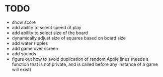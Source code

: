 TODO
=======
* show score
* add ability to select speed of play
* add ability to select size of the board
* dynamically adjust size of squares based on board size
* add water ripples
* add game over screen
* add sounds
* figure out how to avoid duplication of random Apple lines (needs a function that is not private, and is called before any instance of a game will exist)

